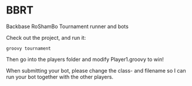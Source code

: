 BBRT
====

Backbase RoShamBo Tournament runner and bots

Check out the project, and run it:

    groovy tournament

Then go into the players folder and modify Player1.groovy to win!

When submitting your bot, please change the class- and filename so I can run your bot together with the other players.
